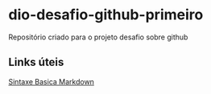 # dio-desafio-github-primeiro
Repositório criado para o projeto
desafio sobre github
## Links úteis
[Sintaxe Basica Markdown](https://www.markdownguide.org/basic-syntax/) 
